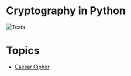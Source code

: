 # Cryptography in Python

![Tests](https://github.com/sedexdev/cryptography/actions/workflows/tests.yml/badge.svg)

# Topics

- [Caesar Cipher](https://github.com/sedexdev/cryptography/tree/main/01_caesar_cipher)
